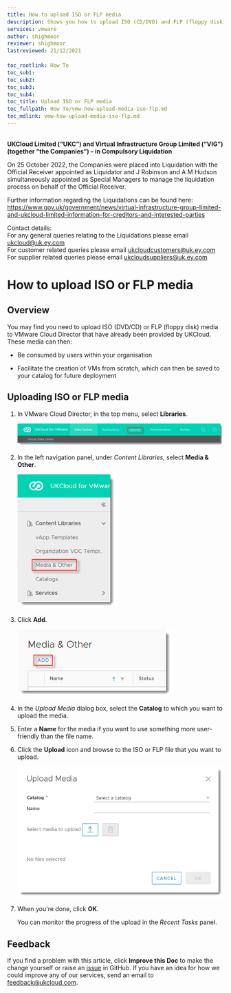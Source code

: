 ```yaml
---
title: How to upload ISO or FLP media
description: Shows you how to upload ISO (CD/DVD) and FLP (floppy disk) media within the VMware Cloud Director tenant portal
services: vmware
author: shighmoor
reviewer: shighmoor
lastreviewed: 21/12/2021

toc_rootlink: How To
toc_sub1:
toc_sub2:
toc_sub3:
toc_sub4:
toc_title: Upload ISO or FLP media
toc_fullpath: How To/vmw-how-upload-media-iso-flp.md
toc_mdlink: vmw-how-upload-media-iso-flp.md
---
```


<br>**UKCloud Limited (“UKC”) and Virtual Infrastructure Group Limited (“VIG”) (together “the Companies”) – in Compulsory Liquidation**

On 25 October 2022, the Companies were placed into Liquidation with the Official Receiver appointed as Liquidator and J Robinson and A M Hudson simultaneously appointed as Special Managers to manage the liquidation process on behalf of the Official Receiver.

Further information regarding the Liquidations can be found here: <https://www.gov.uk/government/news/virtual-infrastructure-group-limited-and-ukcloud-limited-information-for-creditors-and-interested-parties>

Contact details:<br>
For any general queries relating to the Liquidations please email <ukcloud@uk.ey.com><br>
For customer related queries please email <ukcloudcustomers@uk.ey.com><br>
For supplier related queries please email <ukcloudsuppliers@uk.ey.com>

# How to upload ISO or FLP media

## Overview

You may find you need to upload ISO (DVD/CD) or FLP (floppy disk) media to VMware Cloud Director that have already been provided by UKCloud. These media can then:

- Be consumed by users within your organisation

- Facilitate the creation of VMs from scratch, which can then be saved to your catalog for future deployment

## Uploading ISO or FLP media

1. In VMware Cloud Director, in the top menu, select **Libraries**.

   ![Libraries menu option in VMware Cloud Director](images/vmw-vcd10.1-mnu-libraries.png)

2. In the left navigation panel, under *Content Libraries*, select **Media & Other**.

   ![Media & Other option](images/vmw-vcd10.1-mnu-media.png)

3. Click **Add**.

   ![Add media button](images/vmw-vcd10.1-btn-add-media.png)

4. In the *Upload Media* dialog box, select the **Catalog** to which you want to upload the media.

5. Enter a **Name** for the media if you want to use something more user-friendly than the file name.

6. Click the **Upload** icon and browse to the ISO or FLP file that you want to upload.

   ![Upload Media dialog box](images/vmw-vcd10.1-upload-media.png)

7. When you're done, click **OK**.

   You can monitor the progress of the upload in the *Recent Tasks* panel.

## Feedback

If you find a problem with this article, click **Improve this Doc** to make the change yourself or raise an [issue](https://github.com/UKCloud/documentation/issues) in GitHub. If you have an idea for how we could improve any of our services, send an email to <feedback@ukcloud.com>.
